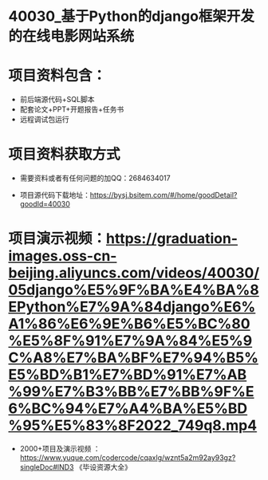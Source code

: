  #  40030_基于Python的django框架开发的在线电影网站系统
 
 #  项目资料包含：
 *  前后端源代码+SQL脚本
 *  配套论文+PPT+开题报告+任务书
 *  远程调试包运行

 #  项目资料获取方式
 *  需要资料或者有任何问题的加QQ：2684634017

 *  项目源代码下载地址：https://bysj.bsitem.com/#/home/goodDetail?goodId=40030
   
 #  项目演示视频：https://graduation-images.oss-cn-beijing.aliyuncs.com/videos/40030/05django%E5%9F%BA%E4%BA%8EPython%E7%9A%84django%E6%A1%86%E6%9E%B6%E5%BC%80%E5%8F%91%E7%9A%84%E5%9C%A8%E7%BA%BF%E7%94%B5%E5%BD%B1%E7%BD%91%E7%AB%99%E7%B3%BB%E7%BB%9F%E6%BC%94%E7%A4%BA%E5%BD%95%E5%83%8F2022_749q8.mp4
          
 *  2000+项目及演示视频 ：https://www.yuque.com/codercode/cqaxlg/wznt5a2m92ay93gz?singleDoc#lND3 《毕设资源大全》
   
